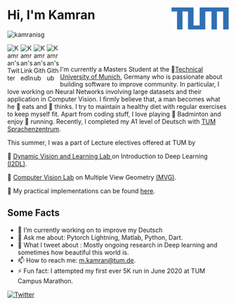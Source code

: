 # Hi, I'm Kamran  <img align="right" width="130" height="50" src="https://raw.githubusercontent.com/kamranisg/kamranisg/master/images/images3.png">

<p align="left"> <img src="https://komarev.com/ghpvc/?username=kamranisg&label=Views&color=blue&style=plastic" alt="kamranisg" /> </p>

<a href="https://twitter.com/kamranisg">
  <img align="left" alt="Kamran's Twitter" width="30px" src="https://cdn.jsdelivr.net/npm/simple-icons@v3/icons/twitter.svg" />
</a>

<a href="https://linkedin.com/in/kamran-isg">
  <img align="left" alt="Kamran's LinkedIn" width="30px" src="https://cdn.jsdelivr.net/npm/simple-icons@v3/icons/linkedin.svg" />
</a>

<a href="https://github.com/kamranisg">
  <img align="left" alt="Kamran's Github" width="30px" src="https://cdn.jsdelivr.net/npm/simple-icons@v3/icons/github.svg" />
</a>

<a href="https://www.facebook.com/kamranisg">
  <img align="left" alt="Kamran's Github" width="30px" src="https://cdn.jsdelivr.net/npm/simple-icons@v3/icons/facebook.svg" />
</a>

<br>
<br>

I'm currently a Masters Student at the :school:[Technical University of Munich](https://www.tum.de/en/), Germany who is passionate about building software to improve community. In particular, I love working on Neural Networks involving large datasets and their application in Computer Vision. I firmly believe that, a man becomes what he :apple: eats and :tophat: thinks. I try to maintain a healthy diet with regular exercises to keep myself fit. Apart from coding stuff, I love playing :tennis: Badminton and  enjoy :running: running.  Recently, I completed my A1 level of Deutsch with [TUM Sprachenzentrum](https://www.sprachenzentrum.tum.de/startseite/).

This summer, I was a part of Lecture electives offered at TUM by

:corn: [ Dynamic Vision and Learning Lab ](https://dvl.in.tum.de/team/) on Introduction to Deep Learning [(I2DL)](https://dvl.in.tum.de/teaching/i2dl-ss20/).

:corn: [Computer Vision Lab](https://vision.in.tum.de/) on Multiple View Geometry  [(MVG)](https://www.youtube.com/watch?v=RDkwklFGMfo&list=PLTBdjV_4f-EJn6udZ34tht9EVIW7lbeo4).

:corn: My practical implementations can be found [here](https://github.com/kamranisg/CV2-Multiple-View-Geometry).
<!--
**kamranisg/kamranisg** is a ✨ _special_ ✨ repository because its `README.md` (this file) appears on your GitHub profile.

Here are some ideas to get you started:

- 🔭 I’m currently working on Computer Vision methods on 3D reconstruction
- 🌱 I’m currently learning to improve my Deutsch 
- 👯 I’m looking to collaborate on ...
- 🤔 I’m looking for help with ...
- 💬 Ask me about ...
- 📫 How to reach me: m.kamran@tum.de
- 😄 Pronouns: ...
- ⚡ Fun fact: ...
-->

 ## Some Facts


- 🌱 I’m currently working on to improve my Deutsch
- 💬 Ask me about: Pytorch Lightning, Matlab, Python, Dart.
- :evergreen_tree: What I tweet about : Mostly ongoing research in Deep learning and sometimes how beautiful this world is.
- 📫 How to reach me: m.kamran@tum.de.
- ⚡ Fun fact: I attempted my first ever 5K run in June 2020  at TUM Campus Marathon.

 [![Twitter](https://img.shields.io/twitter/follow/kamranisg.svg?style=social&label=@kamranisg)](https://twitter.com/kamranisg)
 
